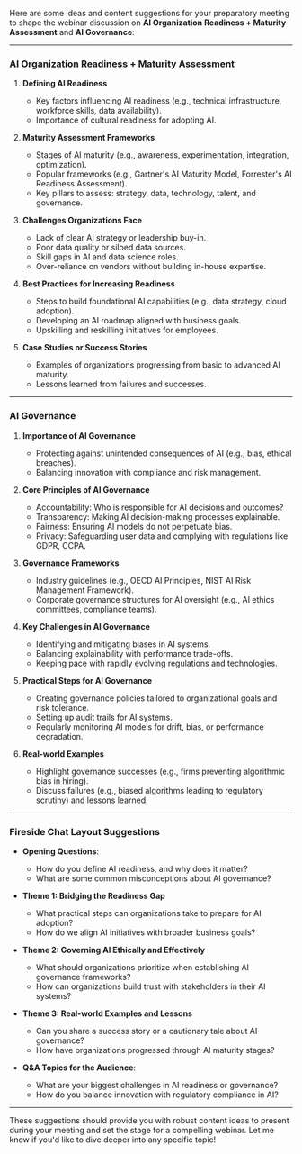 Here are some ideas and content suggestions for your preparatory meeting to shape the webinar discussion on **AI Organization Readiness + Maturity Assessment** and **AI Governance**:

---

### **AI Organization Readiness + Maturity Assessment**
1. **Defining AI Readiness**
   - Key factors influencing AI readiness (e.g., technical infrastructure, workforce skills, data availability).
   - Importance of cultural readiness for adopting AI.

2. **Maturity Assessment Frameworks**
   - Stages of AI maturity (e.g., awareness, experimentation, integration, optimization).
   - Popular frameworks (e.g., Gartner's AI Maturity Model, Forrester's AI Readiness Assessment).
   - Key pillars to assess: strategy, data, technology, talent, and governance.

3. **Challenges Organizations Face**
   - Lack of clear AI strategy or leadership buy-in.
   - Poor data quality or siloed data sources.
   - Skill gaps in AI and data science roles.
   - Over-reliance on vendors without building in-house expertise.

4. **Best Practices for Increasing Readiness**
   - Steps to build foundational AI capabilities (e.g., data strategy, cloud adoption).
   - Developing an AI roadmap aligned with business goals.
   - Upskilling and reskilling initiatives for employees.

5. **Case Studies or Success Stories**
   - Examples of organizations progressing from basic to advanced AI maturity.
   - Lessons learned from failures and successes.

---

### **AI Governance**
1. **Importance of AI Governance**
   - Protecting against unintended consequences of AI (e.g., bias, ethical breaches).
   - Balancing innovation with compliance and risk management.

2. **Core Principles of AI Governance**
   - Accountability: Who is responsible for AI decisions and outcomes?
   - Transparency: Making AI decision-making processes explainable.
   - Fairness: Ensuring AI models do not perpetuate bias.
   - Privacy: Safeguarding user data and complying with regulations like GDPR, CCPA.

3. **Governance Frameworks**
   - Industry guidelines (e.g., OECD AI Principles, NIST AI Risk Management Framework).
   - Corporate governance structures for AI oversight (e.g., AI ethics committees, compliance teams).

4. **Key Challenges in AI Governance**
   - Identifying and mitigating biases in AI systems.
   - Balancing explainability with performance trade-offs.
   - Keeping pace with rapidly evolving regulations and technologies.

5. **Practical Steps for AI Governance**
   - Creating governance policies tailored to organizational goals and risk tolerance.
   - Setting up audit trails for AI systems.
   - Regularly monitoring AI models for drift, bias, or performance degradation.

6. **Real-world Examples**
   - Highlight governance successes (e.g., firms preventing algorithmic bias in hiring).
   - Discuss failures (e.g., biased algorithms leading to regulatory scrutiny) and lessons learned.

---

### Fireside Chat Layout Suggestions
- **Opening Questions**:
  - How do you define AI readiness, and why does it matter?
  - What are some common misconceptions about AI governance?
  
- **Theme 1: Bridging the Readiness Gap**
  - What practical steps can organizations take to prepare for AI adoption?
  - How do we align AI initiatives with broader business goals?

- **Theme 2: Governing AI Ethically and Effectively**
  - What should organizations prioritize when establishing AI governance frameworks?
  - How can organizations build trust with stakeholders in their AI systems?

- **Theme 3: Real-world Examples and Lessons**
  - Can you share a success story or a cautionary tale about AI governance?
  - How have organizations progressed through AI maturity stages?

- **Q&A Topics for the Audience**:
  - What are your biggest challenges in AI readiness or governance?
  - How do you balance innovation with regulatory compliance in AI?

---

These suggestions should provide you with robust content ideas to present during your meeting and set the stage for a compelling webinar. Let me know if you'd like to dive deeper into any specific topic!